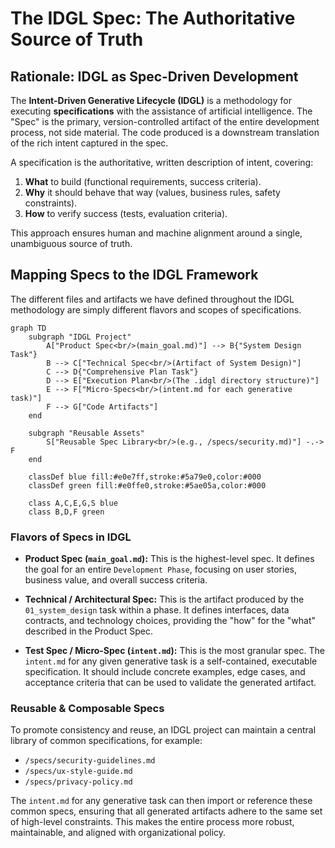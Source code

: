 # The IDGL Spec: The Authoritative Source of Truth

## Rationale: IDGL as Spec-Driven Development

The **Intent-Driven Generative Lifecycle (IDGL)** is a methodology for executing **specifications** with the assistance of artificial intelligence. The "Spec" is the primary, version-controlled artifact of the entire development process, not side material. The code produced is a downstream translation of the rich intent captured in the spec.

A specification is the authoritative, written description of intent, covering:
1.  **What** to build (functional requirements, success criteria).
2.  **Why** it should behave that way (values, business rules, safety constraints).
3.  **How** to verify success (tests, evaluation criteria).

This approach ensures human and machine alignment around a single, unambiguous source of truth.

## Mapping Specs to the IDGL Framework

The different files and artifacts we have defined throughout the IDGL methodology are simply different flavors and scopes of specifications.

```mermaid
graph TD
    subgraph "IDGL Project"
        A["Product Spec<br/>(main_goal.md)"] --> B{"System Design Task"}
        B --> C["Technical Spec<br/>(Artifact of System Design)"]
        C --> D{"Comprehensive Plan Task"}
        D --> E["Execution Plan<br/>(The .idgl directory structure)"]
        E --> F["Micro-Specs<br/>(intent.md for each generative task)"]
        F --> G["Code Artifacts"]
    end

    subgraph "Reusable Assets"
        S["Reusable Spec Library<br/>(e.g., /specs/security.md)"] -.-> F
    end

    classDef blue fill:#e0e7ff,stroke:#5a79e0,color:#000
    classDef green fill:#e0ffe0,stroke:#5ae05a,color:#000
    
    class A,C,E,G,S blue
    class B,D,F green
```

### Flavors of Specs in IDGL

*   **Product Spec (`main_goal.md`):** This is the highest-level spec. It defines the goal for an entire `Development Phase`, focusing on user stories, business value, and overall success criteria.

*   **Technical / Architectural Spec:** This is the artifact produced by the `01_system_design` task within a phase. It defines interfaces, data contracts, and technology choices, providing the "how" for the "what" described in the Product Spec.

*   **Test Spec / Micro-Spec (`intent.md`):** This is the most granular spec. The `intent.md` for any given generative task is a self-contained, executable specification. It should include concrete examples, edge cases, and acceptance criteria that can be used to validate the generated artifact.

### Reusable & Composable Specs

To promote consistency and reuse, an IDGL project can maintain a central library of common specifications, for example:
*   `/specs/security-guidelines.md`
*   `/specs/ux-style-guide.md`
*   `/specs/privacy-policy.md`

The `intent.md` for any generative task can then import or reference these common specs, ensuring that all generated artifacts adhere to the same set of high-level constraints. This makes the entire process more robust, maintainable, and aligned with organizational policy. 